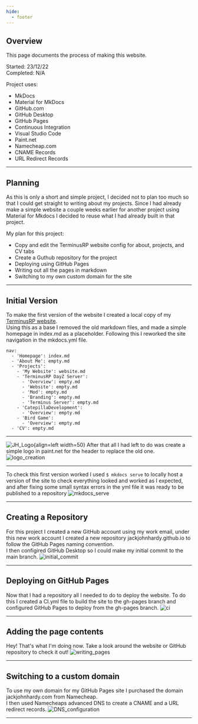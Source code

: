 ```yaml
---
hide:
  - footer
---
```


## Overview
This page documents the process of making this website.  

Started: 23/12/22  
Completed: N/A

Project uses:  

- MkDocs
- Material for MkDocs
- GitHub.com
- GitHub Desktop
- GitHub Pages
- Continuous Integration
- Visual Studio Code
- Paint.net
- Namecheap.com
- CNAME Records
- URL Redirect Records

---

## Planning
As this is only a short and simple project, I decided not to plan too much so that I could get straight to writing about my projects.
Since I had already make a simple website a couple weeks earlier for another project using Material for Mkdocs I decided to reuse what I had already built in that project.  

My plan for this project:  

- Copy and edit the TerminusRP website config for about, projects, and CV tabs
- Create a Guthub repository for the project
- Deploying using GitHub Pages
- Writing out all the pages in markdown
- Switching to my own custom domain for the site

---

## Initial Version
To make the first version of the website I created a local copy of my [TerminusRP website](empty.md).  
Using this as a base I removed the old markdown files, and made a simple homepage in index.md as a placeholder. 
Following this I reworked the site navigation in the mkdocs.yml file.  
```
nav:
  - 'Homepage': index.md
  - 'About Me': empty.md
  - 'Projects':
    - 'My Website': website.md
    - 'TerminusRP DayZ Server':
      - 'Overview': empty.md
      - 'Website': empty.md
      - 'Mod': empty.md
      - 'Branding': empty.md
      - 'Terminus Server': empty.md
    - 'CatepillaDevelopment':
      - 'Overview': empty.md
    - 'Bird Game':
      - 'Overview': empty.md
  - 'CV': empty.md
```

---

![JH_Logo](img/JH_Logo.png){align=left width=50}
After that all I had left to do was create a simple logo in paint.net for the header to replace the old one.  
![logo_creation](img/logo_creation.png)

---

To check this first version worked I used `$ mkdocs serve` to locally host a version of the site to check everything looked and worked as I expected, 
and after fixing some small syntax errors in the yml file it was ready to be published to a repository
![mkdocs_serve](img/mkdocs_serve.png)

---

## Creating a Repository
For this project I created a new GitHub account using my work email, under this new work account I created a new repository 
jackjohnhardy.github.io to follow the GitHub Pages naming convention.  
I then configired GitHub Desktop so I could make my initial commit to the main branch.
![initial_commit](img/initial_commit.png)

---

## Deploying on GitHub Pages
Now that I had a repository all I needed to do to deploy the website.
To do this I created a CI.yml file to build the site to the gh-pages branch and configured GitHub Pages to deploy from the gh-pages branch.
![ci](img/ci.png)

---

## Adding the page contents
Hey! That's what I'm doing now. Take a look around the website or GitHub repository to check it out!
![writing_pages](img/writing_pages.png)

---

## Switching to a custom domain
To use my own domain for my GitHub Pages site I purchased the domain jackjohnhardy.com from Namecheap.  
I then used Namecheaps advanced DNS to create a CNAME and a URL redirect records.
![DNS_configuration](img/DNS_configuration.png)

---